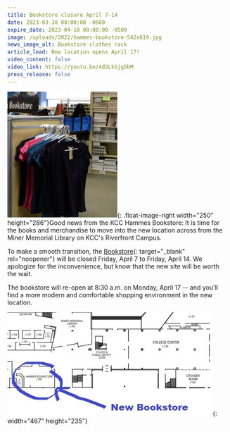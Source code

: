 ```yaml
---
title: Bookstore closure April 7-14
date: 2023-03-30 00:00:00 -0500
expire_date: 2023-04-18 00:00:00 -0500
image: /uploads/2022/hammes-bookstore-542x619.jpg
news_image_alt: Bookstore clothes rack
article_lead: New location opens April 17!
video_content: false
video_link: https://youtu.be/4d2LkGjg5bM
press_release: false
---
```

![](/uploads/2022/hammes-bookstore250x286.jpg){: .float-image-right width="250" height="286"}Good news from the KCC Hammes Bookstore: It is time for the books and merchandise to move into the new location across from the Miner Memorial Library on KCC's Riverfront Campus.

To make a smooth transition, the&nbsp;[Bookstore](https://books.kcc.edu){: target="_blank" rel="noopener"} will be closed Friday, April 7 to Friday, April 14. We apologize for the inconvenience, but know that the new site will be worth the wait.

The bookstore will re-open at 8:30 a.m. on Monday, April 17 -- and you'll find a more modern and comfortable shopping environment in the new location.

![](/uploads/2022/new-bookstore.jpg){: width="467" height="235"}